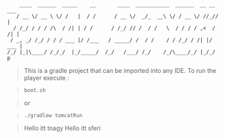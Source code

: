 	    ____  ______  _____    __       ____  ___________  ______  __ __ ___       
	   / __ \/ __ \ \/ /   |  / /      / __ \/  _/_  __\ \/ / __ \/ //_//   |      
	  / /_/ / / / /\  / /| | / /      / /_/ // /  / /   \  / / / / ,<  / /| |      
	 / _, _/ /_/ / / / ___ |/ /___   / _____/ /  / /    / / /_/ / /| |/ ___ |      
	/_/ |_|\____/ /_/_/  |_/_____/  /_/   /___/ /_/    /_/\____/_/ |_/_/  p
	
	


>This is a gradle project that can be imported into any IDE. To run the player execute :

>`boot.sh`

>or

>`./gradlew tomcatRun`

>Hello itt tnagy
>Hello itt sferi